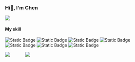 ### Hi👋, I'm Chen

<a href="https://nothing-sy.github.io/newBlog/"><img src="https://img.shields.io/badge/My_blog-green?logo=ameba"/></a>



#### My skill
![Static Badge](https://img.shields.io/badge/Javascript-green)
![Static Badge](https://img.shields.io/badge/Typescript-blue)
![Static Badge](https://img.shields.io/badge/Electron-orange)
![Static Badge](https://img.shields.io/badge/Vue-green)
![Static Badge](https://img.shields.io/badge/React-blue)
![Static Badge](https://img.shields.io/badge/HTML-red)
![Static Badge](https://img.shields.io/badge/CSS-purple)


<div style="display: flex;">
  <img style="margin-right: 50px" src="https://github-readme-stats.vercel.app/api?username=nothing-sy&show_icons=true&theme=vue&rank_icon=github"/>
  <img src="https://github-readme-stats.vercel.app/api/top-langs/?username=nothing-sy&layout=compact&theme=vue"/>
</div>




